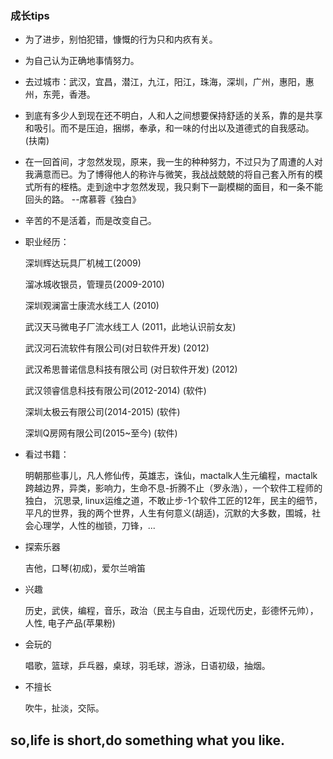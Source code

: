 ### 成长tips

- 为了进步，别怕犯错，慷慨的行为只和内疚有关。

- 为自己认为正确地事情努力。

- 去过城市：武汉，宜昌，潜江，九江，阳江，珠海，深圳，广州，惠阳，惠州，东莞，香港。

- 到底有多少人到现在还不明白，人和人之间想要保持舒适的关系，靠的是共享和吸引。而不是压迫，捆绑，奉承，和一味的付出以及道德式的自我感动。(扶南)

- 在一回首间，才忽然发现，原来，我一生的种种努力，不过只为了周遭的人对我满意而已。为了博得他人的称许与微笑，我战战兢兢的将自己套入所有的模式所有的桎梏。走到途中才忽然发现，我只剩下一副模糊的面目，和一条不能回头的路。 --席慕蓉《独白》

- 辛苦的不是活着，而是改变自己。

- 职业经历：
  
  深圳辉达玩具厂机械工(2009) 
  
  溜冰城收银员，管理员(2009-2010)
  
  深圳观澜富士康流水线工人 (2010)
  
  武汉天马微电子厂流水线工人 (2011，此地认识前女友)
  
  武汉河石流软件有限公司(对日软件开发) (2012)
  
  武汉希思普诺信息科技有限公司 (对日软件开发) (2012)
  
  武汉领睿信息科技有限公司(2012-2014) (软件)
  
  深圳太极云有限公司(2014-2015) (软件)
  
  深圳Q房网有限公司(2015~至今) (软件)
  
- 看过书籍：
 
  明朝那些事儿，凡人修仙传，英雄志，诛仙，mactalk人生元编程，mactalk跨越边界，异类，影响力，生命不息-折腾不止（罗永浩），一个软件工程师的独白， 沉思录, linux运维之道，不敢止步-1个软件工匠的12年，民主的细节，平凡的世界，我的两个世界，人生有何意义(胡适)，沉默的大多数，围城，社会心理学，人性的枷锁，刀锋，...
   
- 探索乐器
 
  吉他，口琴(初成)，爱尔兰哨笛 
   
- 兴趣
 
  历史，武侠，编程，音乐，政治（民主与自由，近现代历史，彭德怀元帅），人性, 电子产品(苹果粉) 
   
- 会玩的
 	
  唱歌，篮球，乒乓器，桌球，羽毛球，游泳，日语初级，抽烟。
   
- 不擅长

  吹牛，扯淡，交际。
  
## so,life is short,do something what you like.  